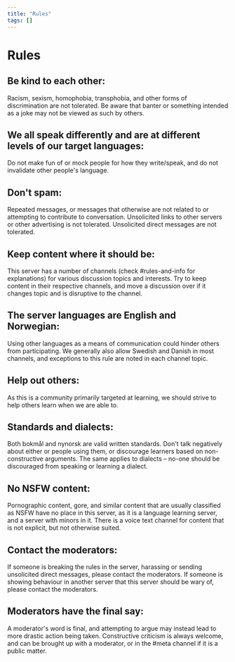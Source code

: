 ```yaml
---
title: "Rules"
tags: []
---
```


# Rules
## Be kind to each other:
Racism, sexism, homophobia, transphobia, and other forms of discrimination are not tolerated. Be aware that banter or something intended as a joke may not be viewed as such by others.

## We all speak differently and are at different levels of our target languages:
Do not make fun of or mock people for how they write/speak, and do not invalidate other people's language.

## Don't spam:
Repeated messages, or messages that otherwise are not related to or attempting to contribute to conversation. Unsolicited links to other servers or other advertising is not tolerated. Unsolicited direct messages are not tolerated.

## Keep content where it should be:
This server has a number of channels (check #rules-and-info for explanations) for various discussion topics and interests. Try to keep content in their respective channels, and move a discussion over if it changes topic and is disruptive to the channel.

## The server languages are English and Norwegian:
Using other languages as a means of communication could hinder others from participating. We generally also allow Swedish and Danish in most channels, and exceptions to this rule are noted in each channel topic.

## Help out others:
As this is a community primarily targeted at learning, we should strive to help others learn when we are able to.

## Standards and dialects:
Both bokmål and nynorsk are valid written standards. Don't talk negatively about either or people using them, or discourage learners based on non-constructive arguments. The same applies to dialects – no-one should be discouraged from speaking or learning a dialect.

## No NSFW content:
Pornographic content, gore, and similar content that are usually classified as NSFW have no place in this server, as it is a language learning server, and a server with minors in it. There is a voice text channel for content that is not explicit, but not otherwise suited.

## Contact the moderators:
If someone is breaking the rules in the server, harassing or sending unsolicited direct messages, please contact the moderators. If someone is showing behaviour in another server that this server should be wary of, please contact the moderators.

## Moderators have the final say:
A moderator's word is final, and attempting to argue may instead lead to more drastic action being taken. Constructive criticism is always welcome, and can be brought up with a moderator, or in the #meta channel if it is a public matter.
